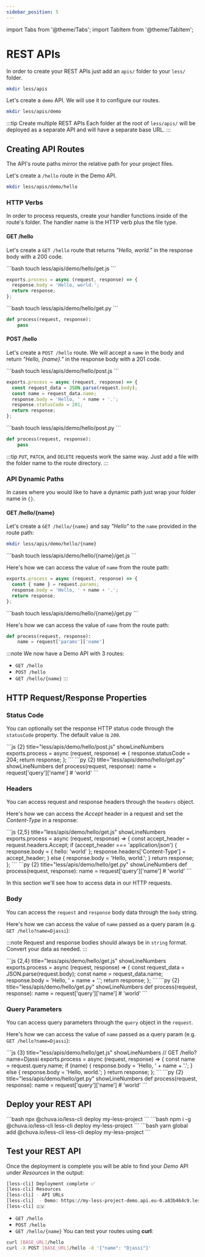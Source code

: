 ```yaml
---
sidebar_position: 5
---
```


import Tabs from '@theme/Tabs';
import TabItem from '@theme/TabItem';

# REST APIs

In order to create your REST APIs just add an `apis/` folder to your `less/` folder. 

```bash
mkdir less/apis
```

Let's create a `demo` API. We will use it to configure our routes.

```bash
mkdir less/apis/demo
```

:::tip Create multiple REST APIs
Each folder at the root of `less/apis/` will be deployed as a separate API and will have a separate base URL.
:::

## Creating API Routes

The API's route paths mirror the relative path for your project files.

Let's create a `/hello` route in the Demo API.
```bash
mkdir less/apis/demo/hello
```

### HTTP Verbs
In order to process requests, create your handler functions inside of the route's folder. The handler name is the HTTP verb plus the file type.

#### GET /hello
Let's create a `GET /hello` route that returns *"Hello, world."* in the response body with a 200 code.
<Tabs groupId="programming-language" queryString="programming-language">
  
  <TabItem value="nodejs" label="Node.js">
  ```bash
  touch less/apis/demo/hello/get.js
  ```
  
  ```js title="less/apis/demo/hello/get.js" showLineNumbers
  exports.process = async (request, response) => {
    response.body = 'Hello, world.';
    return response;
  };
  ```
  </TabItem>

  <TabItem value="py" label="Python">
  ```bash
  touch less/apis/demo/hello/get.py
  ```

  ```py title="less/apis/demo/hello/get.py" showLineNumbers
  def process(request, response):
      pass
  ```
  </TabItem>
  
</Tabs>

#### POST /hello
Let's create a `POST /hello` route. We will accept a `name` in the body and return *"Hello, \{name\}."* in the response body with a 201 code.
<Tabs groupId="programming-language" queryString="programming-language">
  
  <TabItem value="nodejs" label="Node.js">
  ```bash
  touch less/apis/demo/hello/post.js
  ```
  
  ```js title="less/apis/demo/hello/post.js" showLineNumbers
  exports.process = async (request, response) => {
    const request_data = JSON.parse(request.body);
    const name = request_data.name;
    response.body = 'Hello, ' + name + '.';
    response.statusCode = 201;
    return response;
  };
  ```
  </TabItem>

  <TabItem value="py" label="Python">
  ```bash
  touch less/apis/demo/hello/post.py
  ```

  ```py title="less/apis/demo/hello/post.py" showLineNumbers
  def process(request, response):
      pass
  ```
  </TabItem>

</Tabs>

:::tip
`PUT`, `PATCH`, and `DELETE` requests work the same way. Just add a file with the folder name to the route directory.
:::

### API Dynamic Paths

In cases where you would like to have a dynamic path just wrap your folder name in `{}`.

#### GET /hello/\{name\}
Let's create a `GET /hello/{name}` and say *"Hello"* to the `name` provided in the route path:
```bash
mkdir less/apis/demo/hello/{name}
```

<Tabs groupId="programming-language" queryString="programming-language">

  <TabItem value="nodejs" label="Node.js">
  ```bash
  touch less/apis/demo/hello/{name}/get.js
  ```

  Here's how we can access the value of `name` from the route path:

  ```js {2} title="less/apis/demo/hello/{name}/get.js" showLineNumbers
  exports.process = async (request, response) => {
    const { name } = request.params; 
    response.body = 'Hello, ' + name + '.';
    return response;
  };
  ```
  </TabItem>

  <TabItem value="py" label="Python">
  ```bash
  touch less/apis/demo/hello/{name}/get.py
  ```

  Here's how we can access the value of `name` from the route path:
  ```py {2} title="less/apis/demo/hello/{name}/get.py" showLineNumbers
  def process(request, response):
      name = request['params']['name']
  ```
  </TabItem>
  
</Tabs>

:::note
We now have a Demo API with 3 routes:
- `GET /hello`
- `POST /hello`
- `GET /hello/{name}`
:::

## HTTP Request/Response Properties

### Status Code
You can optionally set the response HTTP status code through the `statusCode` property. The default value is `200`.

<Tabs groupId="programming-language" queryString="programming-language">
  
  <TabItem value="nodejs" label="Node.js">
  ```js {2} title="less/apis/demo/hello/post.js" showLineNumbers
  exports.process = async (request, response) => {
    response.statusCode = 204;
    return response;
  };
  ```
  </TabItem>

  <TabItem value="py" label="Python">
  ```py {2} title="less/apis/demo/hello/get.py" showLineNumbers
  def process(request, response):
      name = request['query']['name'] # 'world'
  ```
  </TabItem>
  
</Tabs>

### Headers
You can access request and response headers through the `headers` object.

Here's how we can access the *Accept* header in a request and set the *Content-Type* in a response:
<Tabs groupId="programming-language" queryString="programming-language">
  
  <TabItem value="nodejs" label="Node.js">
  ```js {2,5} title="less/apis/demo/hello/get.js" showLineNumbers
  exports.process = async (request, response) => {
    const accept_header = request.headers.Accept;
    if (accept_header === 'application/json') {
      response.body = { hello: 'world' };
      response.headers['Content-Type'] = accept_header;
    }
    else {
      response.body = 'Hello, world.';
    }
    return response;
  };
  ```
  </TabItem>

  <TabItem value="py" label="Python">
  ```py {2} title="less/apis/demo/hello/get.py" showLineNumbers
  def process(request, response):
      name = request['query']['name'] # 'world'
  ```
  </TabItem>
  
</Tabs>


In this section we'll see how to access data in our HTTP requests.



### Body
You can access the `request` and `response` body data through the `body` string.

Here's how we can access the value of `name` passed as a query param (e.g. `GET /hello?name=Djassi`):

:::note Request and response bodies should always be in `string` format.
Convert your data as needed.
:::

<Tabs groupId="programming-language" queryString="programming-language">
  
  <TabItem value="nodejs" label="Node.js">
  ```js {2,4} title="less/apis/demo/hello/get.js" showLineNumbers
  exports.process = async (request, response) => {
    const request_data = JSON.parse(request.body);
    const name = request_data.name;
    response.body = 'Hello, ' + name + '.';
    return response;
  };
  ```
  </TabItem>

  <TabItem value="py" label="Python">
  ```py {2} title="less/apis/demo/hello/get.py" showLineNumbers
  def process(request, response):
      name = request['query']['name'] # 'world'
  ```
  </TabItem>
  
</Tabs>

### Query Parameters
You can access query parameters through the `query` object in the `request`.

Here's how we can access the value of `name` passed as a query param (e.g. `GET /hello?name=Djassi`):
<Tabs groupId="programming-language" queryString="programming-language">
  
  <TabItem value="nodejs" label="Node.js">
  ```js {3} title="less/apis/demo/hello/get.js" showLineNumbers
  // GET /hello?name=Djassi
  exports.process = async (request, response) => {
    const name = request.query.name;
    if (name) {
      response.body = 'Hello, ' + name + '.';
    }
    else {
      response.body = 'Hello, world.';
    }
    return response;
  };
  ```
  </TabItem>

  <TabItem value="py" label="Python">
  ```py {2} title="less/apis/demo/hello/get.py" showLineNumbers
  def process(request, response):
      name = request['query']['name'] # 'world'
  ```
  </TabItem>
  
</Tabs>

## Deploy your REST API
<Tabs groupId="package-manager" queryString="package-manager">

  <TabItem value="npx" label="npx">
    ```bash
    npx @chuva.io/less-cli deploy my-less-project
    ```
  </TabItem>

  <TabItem value="npm" label="npm">
    ```bash
    npm i -g @chuva.io/less-cli
    less-cli deploy my-less-project
    ```
  </TabItem>

  <TabItem value="yarn" label="yarn">
    ```bash
    yarn global add @chuva.io/less-cli
    less-cli deploy my-less-project
    ```
  </TabItem>

</Tabs>

## Test your REST API
Once the deployment is complete you will be able to find your *Demo* API under *Resources* in the output:
```bash
[less-cli] Deployment complete ✅
[less-cli] Resources
[less-cli] - API URLs
[less-cli]  - Demo: https://my-less-project-demo.api.eu-0.a83b464c9.less.chuva.cv
[less-cli] 🇨🇻
```

- `GET /hello`
- `POST /hello`
- `GET /hello/{name}`
You can test your routes using **curl**:
```bash
curl [BASE_URL]/hello
curl -X POST [BASE_URL]/hello -d '{"name": "Djassi"}'
```
